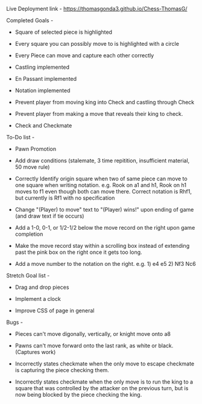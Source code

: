 Live Deployment link - https://thomasgonda3.github.io/Chess-ThomasG/

Completed Goals -

- Square of selected piece is highlighted

- Every square you can possibly move to is highlighted with a circle

- Every Piece can move and capture each other correctly

- Castling implemented

- En Passant implemented

- Notation implemented

- Prevent player from moving king into Check and castling through Check

- Prevent player from making a move that reveals their king to check.

- Check and Checkmate

To-Do list -  

- Pawn Promotion

- Add draw conditions (stalemate, 3 time repitition, insufficient material, 50 move rule)

- Correctly Identify origin square when two of same piece can move to one square when writing notation.  e.g. Rook on a1 and h1, Rook on h1 moves to f1 even though both can move there.  Correct notation is Rhf1, but currently is Rf1 with no specification

- Change "(Player) to move" text to "(Player) wins!" upon ending of game (and draw text if tie occurs)

- Add a 1-0, 0-1, or 1/2-1/2 below the move record on the right upon game completion

- Make the move record stay within a scrolling box instead of extending past the pink box on the right once it gets too long.

- Add a move number to the notation on the right. e.g. 1) e4 e5 2) Nf3 Nc6

Stretch Goal list -

- Drag and drop pieces

- Implement a clock

- Improve CSS of page in general

Bugs -

- Pieces can't move digonally, vertically, or knight move onto a8 

- Pawns can't move forward onto the last rank, as white or black. (Captures work)

- Incorrectly states checkmate when the only move to escape checkmate is capturing the piece checking them.

- Incorrectly states checkmate when the only move is to run the king to a square that was controlled by the attacker on the previous turn, but is now being blocked by the piece checking the king.
